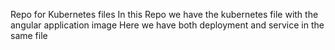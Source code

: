 Repo for Kubernetes files
In this Repo we have the kubernetes file with the angular application image
Here we have both deployment and service in the same file
